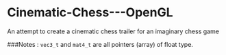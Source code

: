 # Cinematic-Chess---OpenGL
An attempt to create a cinematic chess trailer for an imaginary chess game

###Notes :
`vec3_t` and `mat4_t` are all pointers (array) of float type.
